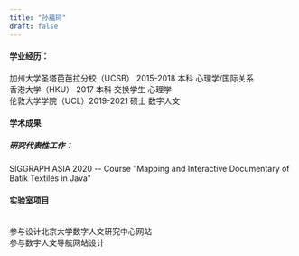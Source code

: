 ```yaml
---
title: "孙蕴珂"
draft: false
---
```


#### 学业经历：
加州大学圣塔芭芭拉分校（UCSB）  2015-2018 本科 心理学/国际关系
<br>香港大学（HKU） 2017 本科 交换学生 心理学
<br>伦敦大学学院（UCL）2019-2021 硕士  数字人文


#### 学术成果
##### 研究代表性工作：
SIGGRAPH ASIA 2020 -- Course "Mapping and Interactive Documentary of Batik Textiles in Java"

#### 实验室项目
<br>参与设计北京大学数字人文研究中心网站
<br>参与数字人文导航网站设计
